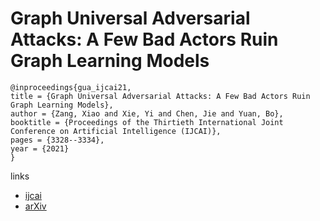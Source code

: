 # Graph Universal Adversarial Attacks: A Few Bad Actors Ruin Graph Learning Models

```
@inproceedings{gua_ijcai21,
title = {Graph Universal Adversarial Attacks: A Few Bad Actors Ruin Graph Learning Models},
author = {Zang, Xiao and Xie, Yi and Chen, Jie and Yuan, Bo},
booktitle = {Proceedings of the Thirtieth International Joint Conference on Artificial Intelligence (IJCAI)},
pages = {3328--3334},
year = {2021}
}
```

links
- [ijcai](https://www.ijcai.org/Proceedings/2021/458)
- [arXiv](https://arxiv.org/abs/2002.04784)
